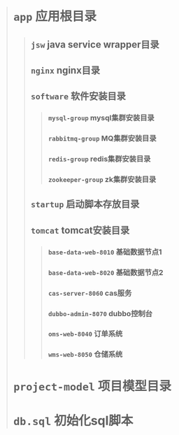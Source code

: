 ># `app` 应用根目录
>>## `jsw` java service wrapper目录
>>## `nginx` nginx目录
>>## `software` 软件安装目录
>>>### `mysql-group` mysql集群安装目录
>>>### `rabbitmq-group` MQ集群安装目录
>>>### `redis-group` redis集群安装目录
>>>### `zookeeper-group` zk集群安装目录
>>## `startup` 启动脚本存放目录
>>## `tomcat` tomcat安装目录
>>>### `base-data-web-8010` 基础数据节点1
>>>### `base-data-web-8020` 基础数据节点2
>>>### `cas-server-8060` cas服务
>>>### `dubbo-admin-8070` dubbo控制台
>>>### `oms-web-8040` 订单系统
>>>### `wms-web-8050` 仓储系统
># `project-model` 项目模型目录
># `db.sql` 初始化sql脚本
